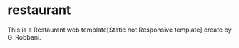# restaurant
This is a Restaurant web template[Static not Responsive template] create by G_Robbani.

